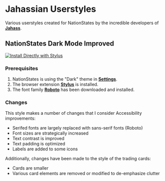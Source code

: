 # Jahassian Userstyles

Various userstyles created for NationStates by the incredible developers of [**Jahass**](https://www.nationstates.net/nation=jahass).

## **NationStates Dark Mode Improved**
<a href="https://raw.githubusercontent.com/Jahass/userstyles/main/nationstates-dark-mode-improved.user.css"><img src="https://img.shields.io/badge/Install%20directly%20with-Stylus-116b59.svg?longCache=true&style=flat-square" alt="Install Directly with Stylus"/></a>

### Prerequisites

1. NationStates is using the "Dark" theme in [**Settings**](https://www.nationstates.net/page=settings).
2. The browser extension [**Stylus**](https://add0n.com/stylus.html) is installed.
3. The font family [**Roboto**](https://fonts.google.com/specimen/Roboto) has been downloaded and installed.

### Changes

This style makes a number of changes that I consider Accessibility improvements:
* Serifed fonts are largely replaced with sans-serif fonts (Roboto)
* Font sizes are strategically increased
* Text contrast is improved
* Text padding is optimized
* Labels are added to some icons

Additionally, changes have been made to the style of the trading cards:
* Cards are smaller
* Various card elements are removed or modified to de-emphasize clutter 
